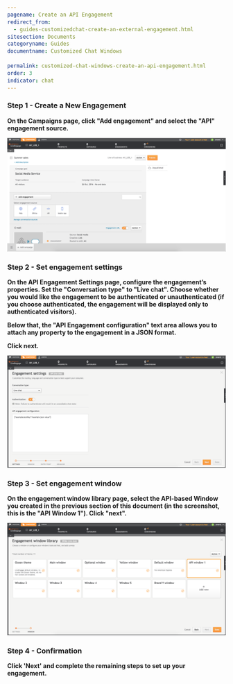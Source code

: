 ```yaml
---
pagename: Create an API Engagement
redirect_from:
  - guides-customizedchat-create-an-external-engagement.html
sitesection: Documents
categoryname: Guides
documentname: Customized Chat Windows

permalink: customized-chat-windows-create-an-api-engagement.html
order: 3
indicator: chat
---
```


### Step 1 - Create a New Engagement

**On the Campaigns page, click "Add engagement" and select the "API" engagement source.**

![Customized1](img/customized1.png)

### Step 2 - Set engagement settings

**On the API Engagement Settings page, configure the engagement’s properties. Set the "Conversation type" to "Live chat". Choose whether you would like the engagement to be authenticated or unauthenticated (if you choose authenticated, the engagement will be displayed only to authenticated visitors).**

**Below that, the "API Engagement configuration" text area allows you to attach any property to the engagement in a JSON format.**

**Click next.**


![Customized2](img/customized2.png)

### Step 3 - Set engagement window

**On the engagement window library page, select the API-based Window you created in the previous section of this document (in the screenshot, this is the "API Window 1"). Click "next".**

![Customized3](img/customized3.png)

### Step 4 - Confirmation

**Click 'Next' and complete the remaining steps to set up your engagement.**
